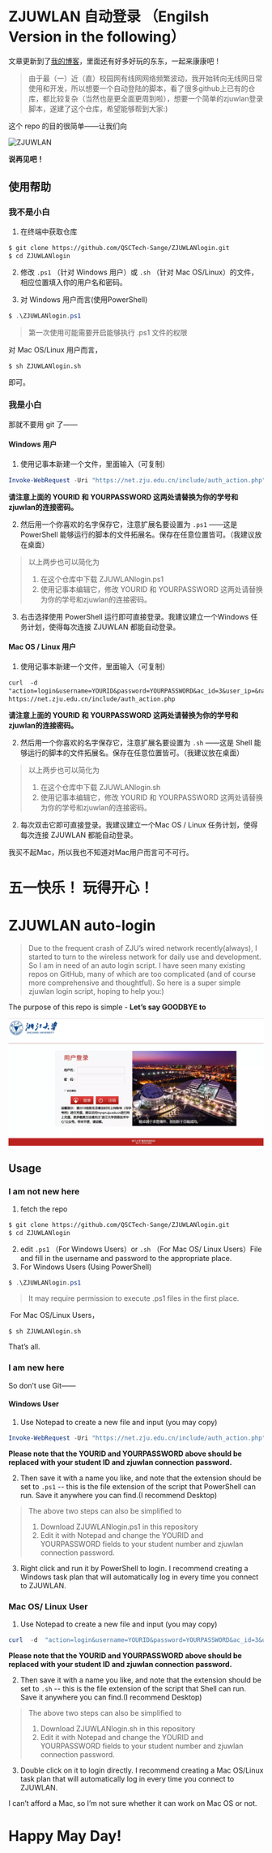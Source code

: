 # ZJUWLAN 自动登录 （Engilsh Version in the following）

文章更新到了[我的博客](https://qsctech-sange.github.io/ZJUWLAN-login.html)，里面还有好多好玩的东东，一起来康康吧！

>  由于最（一）近（直）校园网有线网网络频繁波动，我开始转向无线网日常使用和开发，所以想要一个自动登陆的脚本，看了很多github上已有的仓库，都比较复杂（当然也是更全面更周到啦），想要一个简单的zjuwlan登录脚本，遂建了这个仓库，希望能够帮到大家:)

这个 repo 的目的很简单——让我们向

![ZJUWLAN](http://pwb80dtf4.bkt.clouddn.com/zjuwlan.webp)

**说再见吧！**

## 使用帮助

### 我不是小白

1. 在终端中获取仓库

```shell
$ git clone https://github.com/QSCTech-Sange/ZJUWLANlogin.git
$ cd ZJUWLANlogin
```

2. 修改 `.ps1` （针对 Windows 用户）或 `.sh` （针对 Mac OS/Linux）的文件，相应位置填入你的用户名和密码。

3. 对 Windows 用户而言(使用PowerShell)

```powershell
$ .\ZJUWLANlogin.ps1
```

> 第一次使用可能需要开启能够执行 .ps1 文件的权限

对 Mac OS/Linux 用户而言，

```shell
$ sh ZJUWLANlogin.sh
```

即可。



### 我是小白

那就不要用 git 了——

#### Windows 用户

1. 使用记事本新建一个文件，里面输入（可复制）

```powershell
Invoke-WebRequest -Uri "https://net.zju.edu.cn/include/auth_action.php" -Method "POST" -Body "action=login&username=YOURID&password=YOURPASSWORD&ac_id=3&user_ip=&nas_ip=&user_mac=&save_me=0&ajax=1"
```

**请注意上面的 YOURID 和 YOURPASSWORD 这两处请替换为你的学号和zjuwlan的连接密码。**

2. 然后用一个你喜欢的名字保存它，注意扩展名要设置为 `.ps1` ——这是PowerShell 能够运行的脚本的文件拓展名。保存在任意位置皆可。（我建议放在桌面）

> 以上两步也可以简化为
>
> 1. 在这个仓库中下载 ZJUWLANlogin.ps1
> 2. 使用记事本编辑它，修改 YOURID 和 YOURPASSWORD 这两处请替换为你的学号和zjuwlan的连接密码。

3. 右击选择使用 PowerShell 运行即可直接登录。我建议建立一个Windows 任务计划，使得每次连接 ZJUWLAN 都能自动登录。



#### Mac OS / Linux 用户

1. 使用记事本新建一个文件，里面输入（可复制）

```shell
curl  -d  "action=login&username=YOURID&password=YOURPASSWORD&ac_id=3&user_ip=&nas_ip=&user_mac=&save_me=0&ajax=1"  https://net.zju.edu.cn/include/auth_action.php
```

**请注意上面的 YOURID 和 YOURPASSWORD 这两处请替换为你的学号和zjuwlan的连接密码。**

2.  然后用一个你喜欢的名字保存它，注意扩展名要设置为 `.sh` ——这是 Shell 能够运行的脚本的文件拓展名。保存在任意位置皆可。（我建议放在桌面）

> 以上两步也可以简化为
>
> 1. 在这个仓库中下载 ZJUWLANlogin.sh
> 2. 使用记事本编辑它，修改 YOURID 和 YOURPASSWORD 这两处请替换为你的学号和zjuwlan的连接密码。

2.  每次双击它即可直接登录。我建议建立一个Mac OS / Linux 任务计划，使得每次连接 ZJUWLAN 都能自动登录。

我买不起Mac，所以我也不知道对Mac用户而言可不可行。



# 五一快乐！ 玩得开心！

# ZJUWLAN auto-login

> Due to the frequent crash of  ZJU’s wired network recently(always),  I started to turn to the wireless network for daily use and development. So I am in need of an auto login script. I have seen many existing repos on GitHub, many of which are too complicated (and of course more comprehensive and thoughtful). So here is a super simple zjuwlan login script, hoping to help you:)

The purpose of this repo is simple - **Let’s say GOODBYE to**

![](/img/zjuwlan.webp)

## Usage

### I am not new here

1. fetch the repo

```shell
$ git clone https://github.com/QSCTech-Sange/ZJUWLANlogin.git
$ cd ZJUWLANlogin
```

2. edit  `.ps1` （For Windows Users）or  `.sh` （For Mac OS/ Linux Users）File and fill in the username and password to the appropriate place.
3. For Windows Users (Using PowerShell)

```powershell
$ .\ZJUWLANlogin.ps1
```

> It may require permission to execute .ps1 files in the first place.

​       For  Mac OS/Linux Users，

```shell
$ sh ZJUWLANlogin.sh
```

That’s all.



### I am new here

So don’t use Git——

#### Windows User

1. Use Notepad to create a new file and input (you may copy)

```powershell
Invoke-WebRequest -Uri "https://net.zju.edu.cn/include/auth_action.php" -Method "POST" -Body "action=login&username=YOURID&password=YOURPASSWORD&ac_id=3&user_ip=&nas_ip=&user_mac=&save_me=0&ajax=1"
```

**Please note that the  YOURID and YOURPASSWORD above should be replaced with your student ID and zjuwlan connection password.**

2. Then save it with a name you like, and note that the extension should be set to `.ps1` -- this is the file extension of the script that PowerShell can run. Save it anywhere you can find.(I recommend Desktop)

> The above two steps can also be simplified to
>
> 1. Download ZJUWLANlogin.ps1 in this repository
> 2. Edit it with Notepad and change the YOURID and YOURPASSWORD fields to your student number and zjuwlan connection password.

3. Right click and run it by PowerShell to login. I recommend creating a Windows task plan that will automatically log in every time you connect to ZJUWLAN.

### Mac OS/ Linux User

1. Use Notepad to create a new file and input (you may copy)

```powershell
curl  -d  "action=login&username=YOURID&password=YOURPASSWORD&ac_id=3&user_ip=&nas_ip=&user_mac=&save_me=0&ajax=1"  https://net.zju.edu.cn/include/auth_action.php
```

**Please note that the  YOURID and YOURPASSWORD above should be replaced with your student ID and zjuwlan connection password.**

2. Then save it with a name you like, and note that the extension should be set to `.sh` -- this is the file extension of the script that Shell can run. Save it anywhere you can find.(I recommend Desktop)

> The above two steps can also be simplified to
>
> 1. Download ZJUWLANlogin.sh in this repository
> 2. Edit it with Notepad and change the YOURID and YOURPASSWORD fields to your student number and zjuwlan connection password.

3. Double click on it to login directly. I recommend creating a Mac OS/Linux task plan that will automatically log in every time you connect to ZJUWLAN.

I can’t afford a Mac, so I’m not sure whether it can work on Mac OS or not.



# Happy May Day!

